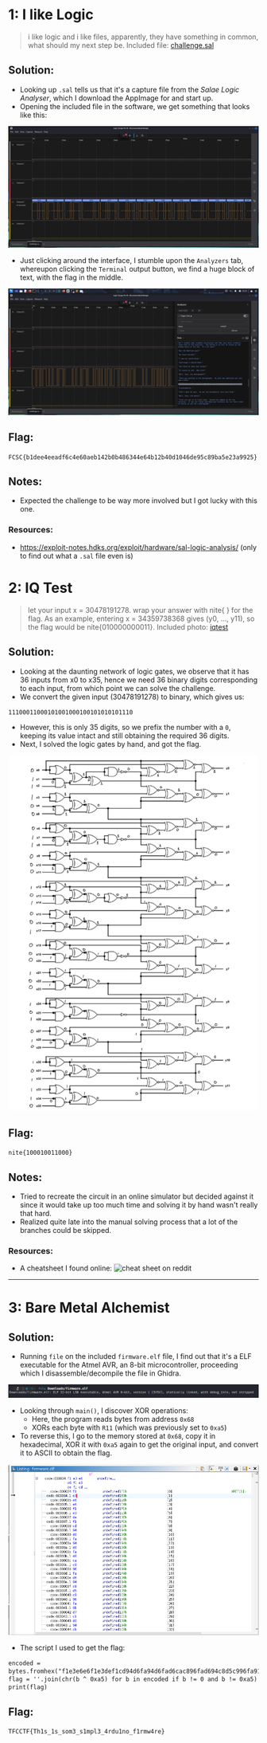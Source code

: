 # 1: I like Logic
> i like logic and i like files, apparently, they have something in common, what should my next step be.
Included file: [challenge.sal](assets_hardware/challenge.sal)
## Solution:
- Looking up `.sal` tells us that it's a capture file from the *Salae Logic Analyser*, which I download the AppImage for and start up.
- Opening the included file in the software, we get something that looks like this:

![](assets_hardware/graph.png)

- Just clicking around the interface, I stumble upon the `Analyzers` tab, whereupon clicking the `Terminal` output button, we find a huge block of text, with the flag in the middle.

![](assets_hardware/terminal.png)

## Flag:
`FCSC{b1dee4eeadf6c4e60aeb142b0b486344e64b12b40d1046de95c89ba5e23a9925}`
## Notes:
- Expected the challenge to be way more involved but I got lucky with this one.
### Resources:
- https://exploit-notes.hdks.org/exploit/hardware/sal-logic-analysis/ (only to find out what a `.sal` file even is)

# 2: IQ Test
> let your input x = 30478191278. wrap your answer with nite{ } for the flag. As an example, entering x = 34359738368 gives (y0, ..., y11), so the flag would be nite{010000000011}. Included photo: [iqtest](assets_hardware/iqtest.png)
## Solution:
- Looking at the daunting network of logic gates, we observe that it has 36 inputs from x0 to x35, hence we need 36 binary digits corresponding to each input, from which point we can solve the challenge.
- We convert the given input (30478191278) to binary, which gives us:
```
11100011000101001000100101010101110
```
- However, this is only 35 digits, so we prefix the number with a `0`, keeping its value intact and still obtaining the required 36 digits.
- Next, I solved the logic gates by hand, and got the flag.

![](assets_hardware/solved.png)

## Flag:
`nite{100010011000}`
## Notes:
- Tried to recreate the circuit in an online simulator but decided against it since it would take up too much time and solving it by hand wasn't really that hard.
- Realized quite late into the manual solving process that a lot of the branches could be skipped.
### Resources:
- A cheatsheet I found online:
![cheat sheet on reddit](https://i.redd.it/4krb5fxqmn151.png)
***
# 3: Bare Metal Alchemist
>
## Solution:
- Running `file` on the included `firmware.elf` file, I find out that it's a ELF executable for the Atmel AVR, an 8-bit microcontroller, proceeding which I disassemble/decompile the file in Ghidra.

![](assets_hardware/file.png)

- Looking through `main()`, I discover XOR operations:
    - Here, the program reads bytes from address `0x68`
    - XORs each byte with `R11` (which was previously set to `0xa5`)
- To reverse this, I go to the memory stored at `0x68`, copy it in hexadecimal, XOR it with `0xa5` again to get the original input, and convert it to ASCII to obtain the flag.

![](assets_hardware/hex.png)

- The script I used to get the flag:
```
encoded = bytes.fromhex("f1e3e6e6f1e3def1cd94d6fa94d6fad6cac896fad694c8d5c996fa91d7c1d094cbcafac394d7c8d291d7c0d800")
flag = ''.join(chr(b ^ 0xa5) for b in encoded if b != 0 and b != 0xa5)
print(flag)
```
## Flag:
`TFCCTF{Th1s_1s_som3_s1mpl3_4rdu1no_f1rmw4re}`
